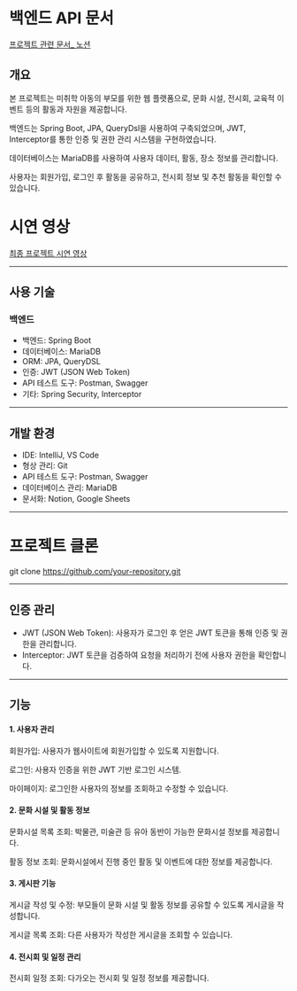 # 백엔드 API 문서

[프로젝트 관련 문서_ 노션](https://polite-thief-939.notion.site/3d72cb14e369454aacb0c1f4e0bd49ab?v=c8265854604d46ab86834687b63bdd90)


## 개요
본 프로젝트는 미취학 아동의 부모를 위한 웹 플랫폼으로, 문화 시설, 전시회, 교육적 이벤트 등의 활동과 자원을 제공합니다.

백엔드는 Spring Boot, JPA, QueryDsl을 사용하여 구축되었으며, JWT, Interceptor를 통한 인증 및 권한 관리 시스템을 구현하였습니다.

데이터베이스는 MariaDB를 사용하여 사용자 데이터, 활동, 장소 정보를 관리합니다.

사용자는 회원가입, 로그인 후 활동을 공유하고, 전시회 정보 및 추천 활동을 확인할 수 있습니다.



# 시연 영상


[최종 프로젝트 시연 영상](https://youtu.be/dDrlWtAIX2A?si=-zXEgvjY2UaclCGQ)



---


## 사용 기술

### 백엔드


- 백엔드: Spring Boot
- 데이터베이스: MariaDB
- ORM: JPA, QueryDSL
- 인증: JWT (JSON Web Token)
- API 테스트 도구: Postman, Swagger
- 기타: Spring Security, Interceptor


---


## 개발 환경

- IDE: IntelliJ, VS Code
- 형상 관리: Git
- API 테스트 도구: Postman, Swagger
- 데이터베이스 관리: MariaDB
- 문서화: Notion, Google Sheets

---

# 프로젝트 클론

git clone https://github.com/your-repository.git


---

## 인증 관리

- JWT (JSON Web Token): 사용자가 로그인 후 얻은 JWT 토큰을 통해 인증 및 권한을 관리합니다.
- Interceptor: JWT 토큰을 검증하여 요청을 처리하기 전에 사용자 권한을 확인합니다.

-----

## 기능

#### 1. 사용자 관리


회원가입: 사용자가 웹사이트에 회원가입할 수 있도록 지원합니다.


로그인: 사용자 인증을 위한 JWT 기반 로그인 시스템.


마이페이지: 로그인한 사용자의 정보를 조회하고 수정할 수 있습니다.


#### 2. 문화 시설 및 활동 정보


문화시설 목록 조회: 박물관, 미술관 등 유아 동반이 가능한 문화시설 정보를 제공합니다.


활동 정보 조회: 문화시설에서 진행 중인 활동 및 이벤트에 대한 정보를 제공합니다.


#### 3. 게시판 기능


게시글 작성 및 수정: 부모들이 문화 시설 및 활동 정보를 공유할 수 있도록 게시글을 작성합니다.


게시글 목록 조회: 다른 사용자가 작성한 게시글을 조회할 수 있습니다.


#### 4. 전시회 및 일정 관리


전시회 일정 조회: 다가오는 전시회 및 일정 정보를 제공합니다.


